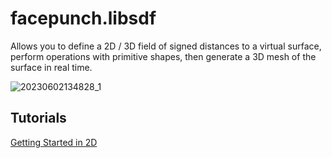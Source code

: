 # facepunch.libsdf
Allows you to define a 2D / 3D field of signed distances to a virtual surface, perform operations with primitive shapes, then generate a 3D mesh of the surface in real time.

![20230602134828_1](https://github.com/Facepunch/sbox-sdf/assets/1110904/87cd8c4c-8ff3-4782-b6b0-7ebde4e52aef)

## Tutorials
[Getting Started in 2D](https://github.com/Facepunch/sbox-sdf/wiki/Getting-Started-in-2D)
